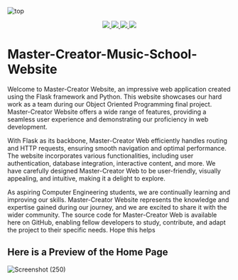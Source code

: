 ![top](https://github.com/user-attachments/assets/590094fa-ea04-48e8-b4dc-d062c1ab11d0)

<p align="center">
  <a href="https://www.logiclaboratories.tech">
    <img src="https://img.shields.io/badge/mywebsite-1B1F24?style=for-the-badge&logo=vercel&logoColor=white" />
  </a>
  <a href="https://www.linkedin.com/in/kurtaxlsaludo/">
    <img src="https://img.shields.io/badge/linked%20in-1B1F24?style=for-the-badge&logo=linkedin&logoColor=white" />
  </a>
  <a href="mailto:axlsaludo@proton.me">
     <img src="https://img.shields.io/badge/contact%20me-1B1F24?style=for-the-badge&logo=protonmail&logoColor=white" />
  </a>
  <a href="https://www.cloudskillsboost.google/public_profiles/22d7733e-0133-4057-affc-6e6f5ab6f8e9">
    <img src="https://img.shields.io/badge/gcp%20dev-1B1F24?style=for-the-badge&logo=google-cloud&logoColor=white" />
  </a>
</p>

# Master-Creator-Music-School-Website
Welcome to Master-Creator Website, an impressive web application created using the Flask framework and Python. This website showcases our hard work as a team during our Object Oriented Programming final project. Master-Creator Website offers a wide range of features, providing a seamless user experience and demonstrating our proficiency in web development.

With Flask as its backbone, Master-Creator Web efficiently handles routing and HTTP requests, ensuring smooth navigation and optimal performance. The website incorporates various functionalities, including user authentication, database integration, interactive content, and more. We have carefully designed Master-Creator Web to be user-friendly, visually appealing, and intuitive, making it a delight to explore.

As aspiring Computer Engineering students, we are continually learning and improving our skills. Master-Creator Website represents the knowledge and expertise gained during our journey, and we are excited to share it with the wider community. The source code for Master-Creator Web is available here on GitHub, enabling fellow developers to study, contribute, and adapt the project to their specific needs. Hope this helps

## Here is a Preview of the Home Page
![Screenshot (250)](https://github.com/ewanmoak/Master-Creator-Music-School-Website/assets/79072016/36be36a0-887f-46d2-bab9-7b7335902b36)
